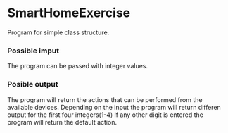 # SmartHomeExercise

Program for simple class structure.

### Possible imput ###
The program can be passed with integer values.

### Posible output ###
The program will return the actions that can be performed from the available devices. Depending on the input the program will return
differen output for the first four integers(1-4) if any other digit is entered the program will return the default action.
